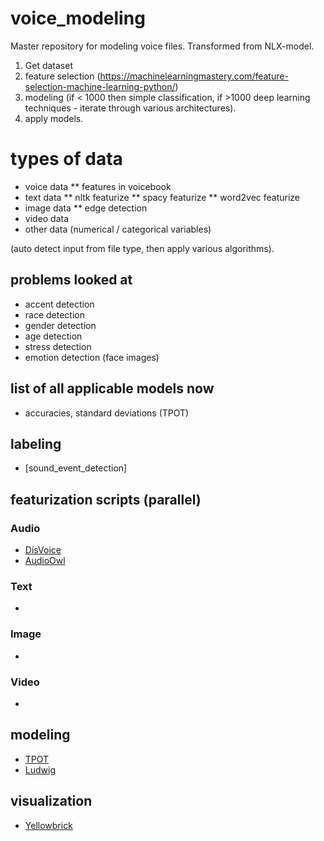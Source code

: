 # voice_modeling
Master repository for modeling voice files. Transformed from NLX-model.

1. Get dataset
2. feature selection (https://machinelearningmastery.com/feature-selection-machine-learning-python/) 
3. modeling (if < 1000 then simple classification, if >1000 deep learning techniques - iterate through various architectures).
4. apply models. 

# types of data
* voice data
** features in voicebook
* text data
** nltk featurize
** spacy featurize 
** word2vec featurize 
* image data 
** edge detection 
* video data
* other data (numerical / categorical variables)

(auto detect input from file type, then apply various algorithms). 

## problems looked at 
* accent detection
* race detection 
* gender detection
* age detection
* stress detection
* emotion detection (face images) 

## list of all applicable models now
* accuracies, standard deviations (TPOT) 

## labeling
* [sound_event_detection]

## featurization scripts (parallel)
### Audio
* [DisVoice](https://github.com/jcvasquezc/DisVoice)
* [AudioOwl](https://github.com/dodiku/AudioOwl)

### Text
* []()

### Image
* []()

### Video 
* []()

## modeling 
* [TPOT]()
* [Ludwig]()

## visualization
* [Yellowbrick]()
